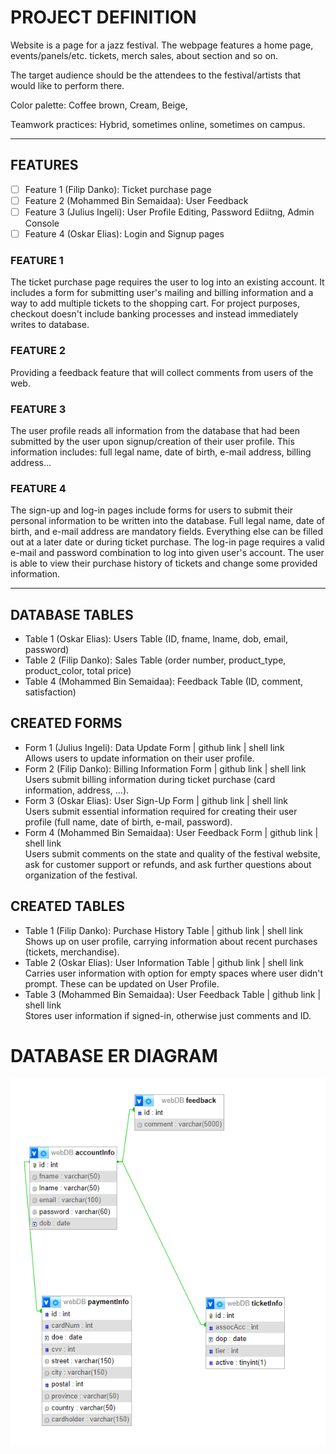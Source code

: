# PROJECT DEFINITION
Website is a page for a jazz festival. The webpage features a home page, events/panels/etc.
tickets, merch sales, about section and so on.  

The target audience should be the attendees to the festival/artists that would like to perform there.  

Color palette: Coffee brown, Cream, Beige,  

Teamwork practices: Hybrid, sometimes online, sometimes on campus.

---

## FEATURES
- [ ] Feature 1 (Filip Danko): Ticket purchase page
- [ ] Feature 2 (Mohammed Bin Semaidaa): User Feedback
- [ ] Feature 3 (Julius Ingeli): User Profile Editing, Password Ediitng, Admin Console
- [ ] Feature 4 (Oskar Elias): Login and Signup pages

### FEATURE 1
The ticket purchase page requires the user to log into an existing account. It includes a form for submitting user's mailing and billing information and a way to add multiple tickets to the shopping cart. For project purposes, checkout doesn't include banking processes and instead immediately writes to database.

### FEATURE 2
Providing a feedback feature that will collect comments from users of the web. 

### FEATURE 3
The user profile reads all information from the database that had been submitted by the user upon signup/creation of their user profile. This information includes: full legal name, date of birth, e-mail address, billing address...

### FEATURE 4
The sign-up and log-in pages include forms for users to submit their personal information to be written into the database. Full legal name, date of birth, and e-mail address are mandatory fields. Everything else can be filled out at a later date or during ticket purchase.
The log-in page requires a valid e-mail and password combination to log into given user's account. The user is able to view their purchase history of tickets and change some provided information. 

---

## DATABASE TABLES
- Table 1 (Oskar Elias): Users Table (ID, fname, lname, dob, email, password)
- Table 2 (Filip Danko): Sales Table (order number, product_type, product_color, total price)
- Table 4 (Mohammed Bin Semaidaa): Feedback Table (ID, comment, satisfaction)

## CREATED FORMS 
- Form 1 (Julius Ingeli): Data Update Form | github link | shell link  
Allows users to update information on their user profile.
- Form 2 (Filip Danko): Billing Information Form | github link | shell link  
Users submit billing information during ticket purchase (card information, address, ...).
- Form 3 (Oskar Elias): User Sign-Up Form | github link | shell link  
Users submit essential information required for creating their user profile (full name, date of birth, e-mail, password).
- Form 4 (Mohammed Bin Semaidaa): User Feedback Form | github link | shell link  
Users submit comments on the state and quality of the festival website, ask for customer support or refunds, and ask further questions about organization of the festival. 

## CREATED TABLES
- Table 1 (Filip Danko): Purchase History Table | github link | shell link  
Shows up on user profile, carrying information about recent purchases (tickets, merchandise).
- Table 2 (Oskar Elias): User Information Table | github link | shell link  
Carries user information with option for empty spaces where user didn't prompt. These can be updated on User Profile.
- Table 3 (Mohammed Bin Semaidaa): User Feedback Table | github link | shell link  
Stores user information if signed-in, otherwise just comments and ID.


# DATABASE ER DIAGRAM

![](https://github.com/julius-ingeli/team3-website/blob/main/imgs/dbscreenshot.png)
